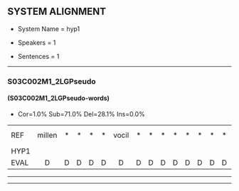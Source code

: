 
## SYSTEM ALIGNMENT

- System Name = hyp1

- Speakers = 1

- Sentences = 1

---

### S03C002M1_2LGPseudo

#### (S03C002M1_2LGPseudo-words)

- Cor=1.0%	Sub=71.0%	Del=28.1%	Ins=0.0%

|  |  |  |  |  |  |  |  |  |  |  |  |  |  |  |  |  |  |  |  |  |  |  |  |  |  |  |  |  |  |  |  |  |  |  |  |  |  |  |  |  |  |  |  |  |  |  |  |  |  |  |  |  |  |  |  |  |  |  |  |  |  |  |  |  |  |  |  |  |  |  |  |  |  |  |  |  |  |  |  |  |  |  |  |  |  |  |  |  |  |  |  |  |  |  |  |  |  |  |  |  |  |  |  |  |  |  |  |  |  |  |  |  |  |  |  |  |  |  |  |  |  |  |  |  |  |  |  |  |  |  |  |  |  |  |  |  |  |  |  |  |  |  |  |  |  |  |  |  |  |  |  |  |  |  |  |  |  |  |  |  |  |  |  |  |  |  |  |  |  |  |  |  |  |  |  |  |  |  |  |  |  |  |  |  |  |  |  |  |  |  |  |  |  |  |  |  |  |  |  |  |  |  |  |  |  |  |  |  |  |  |
|:--- |:---:|:---:|:---:|:---:|:---:|:---:|:---:|:---:|:---:|:---:|:---:|:---:|:---:|:---:|:---:|:---:|:---:|:---:|:---:|:---:|:---:|:---:|:---:|:---:|:---:|:---:|:---:|:---:|:---:|:---:|:---:|:---:|:---:|:---:|:---:|:---:|:---:|:---:|:---:|:---:|:---:|:---:|:---:|:---:|:---:|:---:|:---:|:---:|:---:|:---:|:---:|:---:|:---:|:---:|:---:|:---:|:---:|:---:|:---:|:---:|:---:|:---:|:---:|:---:|:---:|:---:|:---:|:---:|:---:|:---:|:---:|:---:|:---:|:---:|:---:|:---:|:---:|:---:|:---:|:---:|:---:|:---:|:---:|:---:|:---:|:---:|:---:|:---:|:---:|:---:|:---:|:---:|:---:|:---:|:---:|:---:|:---:|:---:|:---:|:---:|:---:|:---:|:---:|:---:|:---:|:---:|:---:|:---:|:---:|:---:|:---:|:---:|:---:|:---:|:---:|:---:|:---:|:---:|:---:|:---:|:---:|:---:|:---:|:---:|:---:|:---:|:---:|:---:|:---:|:---:|:---:|:---:|:---:|:---:|:---:|:---:|:---:|:---:|:---:|:---:|:---:|:---:|:---:|:---:|:---:|:---:|:---:|:---:|:---:|:---:|:---:|:---:|:---:|:---:|:---:|:---:|:---:|:---:|:---:|:---:|:---:|:---:|:---:|:---:|:---:|:---:|:---:|:---:|:---:|:---:|:---:|:---:|:---:|:---:|:---:|:---:|:---:|:---:|:---:|:---:|:---:|:---:|:---:|:---:|:---:|:---:|:---:|:---:|:---:|:---:|:---:|:---:|:---:|:---:|:---:|:---:|:---:|:---:|:---:|:---:|:---:|:---:|:---:|:---:|:---:|:---:|:---:|:---:|:---:|:---:|
| REF | millen | * | * | * | * | vocil | * | * | * | * | * | * | * | * | * | geutel | sjobel | * | * | * | * | ierpieuw | * | * | * | * | * | * | * | walaan | erke | * | * | * | * | * | * | haweel | saarweng | * | * | * | gevicht | * | * | * | * | * | * | * | * | eemde | bepoud | * | * | * | * | * | * | * | * | * | orstalk | veten | * | * | *(vetten) | gefouw | * | * | * | * | * | * | * | *(gevouw) | vurpaand | * | * | * | * | * | * | * | * | * | * | * | * | * | * | * | * | nizung | fiewon | * | * | * | * | kneurem | vawaai | * | * | * | * | * | * | * | * | * | * | * | * | * | * | * | strellen | * | * | zwieten | foetbans | * | * | * | * | * | * | oonste | * | * | * | muider | * | * | * | * | * | * | * | grijnken | schielstaug | * | * | * | * | prilsood | * | * | * | * | * | * | * | * | vloender | milste | * | * | * | * | * | * | * | * | * | veurder | * | * | * | * | kloeien | * | * | * | ulen | * | * | * | orponk | schodig | * | * | * | * | * | * | ijpo | * | * | * | * | menuur | * | * | * | * | * | * | spreikje | hiffreeuw | * | * | * | * | * | * | * | * | * | wooien |
| HYP1 |  |  |  |  |  |  |  |  |  |  |  |  |  |  | m | i | n | enielem | oh | i | oe | volgel | je | uh | l | gutel | iv | oh | dev | el | schobel | irut | euw | eprel | o | ah | ho | aan | wallaan | rik | ago | a | w | a | e | swaring | va | uh | vi | t | gijveht | en | h | één | dag | out | hij | bouwt | ore | stt | a | hook | orstalk |  |  |  |  |  |  |  |  |  |  |  |  |  |  |  |  |  |  |  |  |  |  |  |  |  |  |  |  |  |  |  |  |  |  | et | envetten | g | e | u | oud | hoe | gevouw | u | ruan | t | geverpand | i | z | z | ne | zin | h | om | jo | kneren | v | a | o | ja | hier | a | o | a | a | ja | o | enstrel | zo | eet | en | weken | od | e | ah | goed | bangers | om | st | eh | ongsta | uh | erme | dar | gera | uh | en | greld | dan | s | iag | schilstaag | gr | i | ho | s | out | dostot | v | h | t | ergloer | i | o | anosta | r | e | heuregar | e | loem | en | lulem | oruk | orpolk | s | oh | tig | schodig |  |  |  |  |  |  |  |  |  |  |  | p | oh | pe | m | m | rlenier | sp | spren | ah | a | spraek | je | eo | ifreo | ho | oh | i | in | woan |
| EVAL | D | D | D | D | D | D | D | D | D | D | D | D | D | D | S | S | S | S | S | S | S | S | S | S | S | S | S | S | S | S | S | S | S | S | S | S | S | S | S | S | S | S | S | S | S | S | S | S | S | S | S | S | S | S | S | S | S | S | S | S | S | S |  | D | D | D | D | D | D | D | D | D | D | D | D | D | D | D | D | D | D | D | D | D | D | D | D | D | D | D | D | D | D | D | D | D | D | S | S | S | S | S | S | S | S | S | S | S | S | S | S | S | S | S | S | S | S | S | S | S | S | S | S | S | S | S | S | S | S | S | S | S | S | S | S | S | S | S | S | S | S | S | S | S | S | S | S | S | S | S | S | S | S | S | S | S | S | S | S | S | S | S | S | S | S | S | S | S | S | S | S | S | S | S | S | S | S | S | S |  | D | D | D | D | D | D | D | D | D | D | D | S | S | S | S | S | S | S | S | S | S | S | S | S | S | S | S | S | S | S |
---

---
